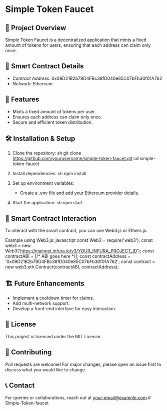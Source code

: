 # Simple Token Faucet

## 🚀 Project Overview
Simple Token Faucet is a decentralized application that mints a fixed amount of tokens for users, ensuring that each address can claim only once.

## 📜 Smart Contract Details
- *Contract Address:* 0x09D21B2b79D4FBc38fD040e85C07bFb30f01A762
- *Network:* Ethereum

## 🔧 Features
- Mints a fixed amount of tokens per user.
- Ensures each address can claim only once.
- Secure and efficient token distribution.

## 🛠 Installation & Setup
1. Clone the repository:
   sh
   git clone https://github.com/yourusername/simple-token-faucet.git
   cd simple-token-faucet
   
2. Install dependencies:
   sh
   npm install
   
3. Set up environment variables:
   - Create a .env file and add your Ethereum provider details.
4. Start the application:
   sh
   npm start
   

## 📜 Smart Contract Interaction
To interact with the smart contract, you can use Web3.js or Ethers.js:

Example using Web3.js:
javascript
const Web3 = require('web3');
const web3 = new Web3('https://mainnet.infura.io/v3/YOUR_INFURA_PROJECT_ID');
const contractABI = [/* ABI goes here */];
const contractAddress = '0x09D21B2b79D4FBc38fD040e85C07bFb30f01A762';
const contract = new web3.eth.Contract(contractABI, contractAddress);


## 🏗 Future Enhancements
- Implement a cooldown timer for claims.
- Add multi-network support.
- Develop a front-end interface for easy interaction.

## 📜 License
This project is licensed under the MIT License.

## 🤝 Contributing
Pull requests are welcome! For major changes, please open an issue first to discuss what you would like to change.

## 📞 Contact
For queries or collaborations, reach out at [your-email@example.com](mailto:your-email@example.com).# Simple-Token-faucet
